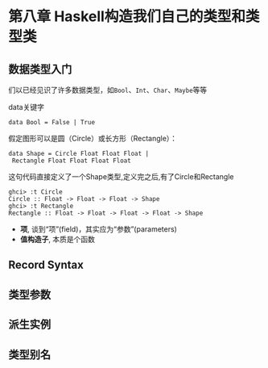 # 第八章 Haskell构造我们自己的类型和类型类

## 数据类型入门

们以已经见识了许多数据类型，如`Bool`、`Int`、`Char`、`Maybe`等等

data关键字
```plaintext
data Bool = False | True
```

假定图形可以是圆（Circle）或长方形（Rectangle）：

    data Shape = Circle Float Float Float | Rectangle Float Float Float Float

这句代码直接定义了一个Shape类型,定义完之后,有了Circle和Rectangle

```plaintext
ghci> :t Circle   
Circle :: Float -> Float -> Float -> Shape   
ghci> :t Rectangle   
Rectangle :: Float -> Float -> Float -> Float -> Shape
```

- **项**, 谈到“项”(field)，其实应为“参数”(parameters)
- **值构造子**, 本质是个函数
## Record Syntax
## 类型参数
## 派生实例
## 类型别名
